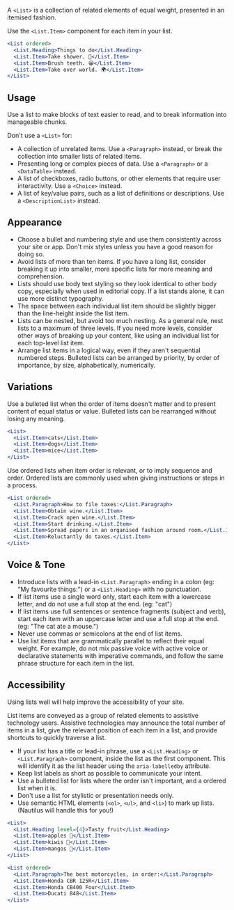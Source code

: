 A `<List>` is a collection of related elements of equal weight, presented in an itemised fashion.

Use the `<List.Item>` component for each item in your list.

```jsx
<List ordered>
  <List.Heading>Things to do</List.Heading>
  <List.Item>Take shower. 🛀</List.Item>
  <List.Item>Brush teeth. 😁</List.Item>
  <List.Item>Take over world. 🌍</List.Item>
</List>
```

## Usage

Use a list to make blocks of text easier to read, and to break information into manageable chunks.


Don't use a `<List>` for:

- A collection of unrelated items. Use a `<Paragraph>` instead, or break the collection into smaller lists of related items.
- Presenting long or complex pieces of data. Use a `<Paragraph>` or a `<DataTable>` instead.
- A list of checkboxes, radio buttons, or other elements that require user interactivity. Use a `<Choice>` instead.
- A list of key/value pairs, such as a list of definitions or descriptions. Use a `<DescriptionList>` instead.

## Appearance

- Choose a bullet and numbering style and use them consistently across your site or app. Don't mix styles unless you have a good reason for doing so.
- Avoid lists of more than ten items. If you have a long list, consider breaking it up into smaller, more specific lists for more meaning and comprehension.
- Lists should use body text styling so they look identical to other body copy, especially when used in editorial copy. If a list stands alone, it can use more distinct typography.
- The space between each individual list item should be slightly bigger than the line-height inside the list item.
- Lists can be nested, but avoid too much nesting. As a general rule, nest lists to a maximum of three levels. If you need more levels, consider other ways of breaking up your content, like using an individual list for each top-level list item.
- Arrange list items in a logical way, even if they aren't sequential numbered steps. Bulleted lists can be arranged by priority, by order of importance, by size, alphabetically, numerically.

## Variations

Use a bulleted list when the order of items doesn't matter and to present content of equal status or value. Bulleted lists can be rearranged without losing any meaning.

```jsx
<List>
  <List.Item>cats</List.Item>
  <List.Item>dogs</List.Item>
  <List.Item>mice</List.Item>
</List>
```

<!--
TODO: Implement an Icon list.
Use an icon list when you want to provide additional semantic meaning—for instance, to show dos and don'ts.

[example]
-->

Use ordered lists when item order is relevant, or to imply sequence and order. Ordered lists are commonly used when giving instructions or steps in a process.

```jsx
<List ordered>
  <List.Paragraph>How to file taxes:</List.Paragraph>
  <List.Item>Obtain wine.</List.Item>
  <List.Item>Crack open wine.</List.Item>
  <List.Item>Start drinking.</List.Item>
  <List.Item>Spread papers in an organised fashion around room.</List.Item>
  <List.Item>Reluctantly do taxes.</List.Item>
</List>
```

## Voice & Tone

- Introduce lists with a lead-in `<List.Paragraph>` ending in a colon (eg: "My favourite things:") or a `<List.Heading>` with no punctuation.
- If list items use a single word only, start each item with a lowercase letter, and do not use a full stop at the end. (eg: "cat")
- If list items use full sentences or sentence fragments (subject and verb), start each item with an uppercase letter and use a full stop at the end. (eg: "The cat ate a mouse.")
- Never use commas or semicolons at the end of list items.
- Use list items that are grammatically parallel to reflect their equal weight. For example, do not mix passive voice with active voice or declarative statements with imperative commands, and follow the same phrase structure for each item in the list.

## Accessibility

Using lists well will help improve the accessibility of your site.

List items are conveyed as a group of related elements to assistive technology users. Assistive technologies may announce the total number of items in a list, give the relevant position of each item in a list, and provide shortcuts to quickly traverse a list.

- If your list has a title or lead-in phrase, use a `<List.Heading>` or `<List.Paragraph>` component, inside the list as the first component. This will identify it as the list header using the `aria-labelledby` attribute.
- Keep list labels as short as possible to communicate your intent.
- Use a bulleted list for lists where the order isn't important, and a ordered list when it is.
- Don't use a list for stylistic or presentation needs only.
- Use semantic HTML elements (`<ol>`, `<ul>`, and `<li>`) to mark up lists. (Nautilus will handle this for you!)

```jsx
<List>
  <List.Heading level={4}>Tasty fruit</List.Heading>
  <List.Item>apples 🍏</List.Item>
  <List.Item>kiwis 🥝</List.Item>
  <List.Item>mangos 🥭</List.Item>
</List>

<List ordered>
  <List.Paragraph>The best motorcycles, in order:</List.Paragraph>
  <List.Item>Honda CBR 125R</List.Item>
  <List.Item>Honda CB400 Four</List.Item>
  <List.Item>Ducati 848</List.Item>
</List>
```
